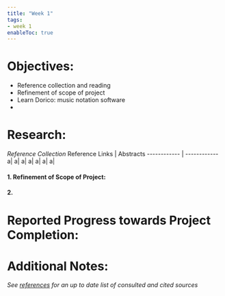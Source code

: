 ```yaml
---
title: "Week 1"
tags:
- week 1
enableToc: true
---
```


# Objectives: 
- Reference collection and reading
- Refinement of scope of project
- Learn Dorico: music notation software
- 


# Research:

_Reference Collection_
Reference Links | Abstracts
------------ | ------------
a| 
a| 
a|
a|
a|
a|
a|



#### 1. Refinement of Scope of Project: 

#### 2. 


# Reported Progress towards Project Completion:


# Additional Notes:

*See [references](/notes/vault/references.md) for an up to date list of consulted and cited sources*